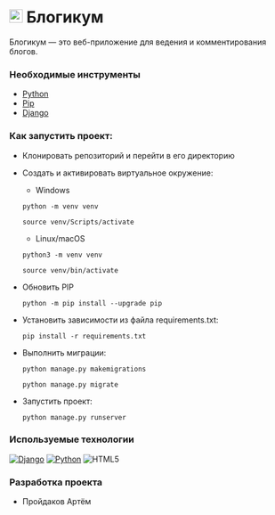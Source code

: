 # <img src="https://s8d5.turboimg.net/sp/5109159e6d4a480e1e2ad2e631178759/logo.png" width="24" height="24"> Блогикум

Блогикум — это веб-приложение для ведения и комментирования блогов.


### Необходимые инструменты

* [Python](https://www.python.org/)
* [Pip](https://pypi.org/project/pip/)
* [Django](https://www.djangoproject.com/)


### Как запустить проект:

* Клонировать репозиторий и перейти в его директорию

* Cоздать и активировать виртуальное окружение:

    * Windows
    ```shell
    python -m venv venv
    ```
    ```shell
    source venv/Scripts/activate
    ```

    * Linux/macOS
    ```shell
    python3 -m venv venv
    ```
    ```shell
    source venv/bin/activate
    ```


* Обновить PIP

    ```shell
    python -m pip install --upgrade pip
    ```

* Установить зависимости из файла requirements.txt:

    ```shell
    pip install -r requirements.txt
    ```

* Выполнить миграции:

    ```shell
    python manage.py makemigrations
    ```
    ```shell
    python manage.py migrate
    ```


* Запустить проект:

    ```shell
    python manage.py runserver
    ```

### Используемые технологии

[![Django](https://img.shields.io/badge/django-%23092E20.svg?style=for-the-badge&logo=django&logoColor=white)](https://www.djangoproject.com/)
[![Python](https://img.shields.io/badge/python-3670A0?style=for-the-badge&logo=python&logoColor=ffdd54)](https://www.python.org/)
![HTML5](https://img.shields.io/badge/html5-%23E34F26.svg?style=for-the-badge&logo=html5&logoColor=white)

### Разработка проекта

* Пройдаков Артём
